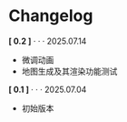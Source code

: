 # Changelog

**[ 0.2 ]** · · · 2025.07.14
- 微调动画
- 地图生成及其渲染功能测试

**[ 0.1 ]** · · · 2025.07.04
- 初始版本